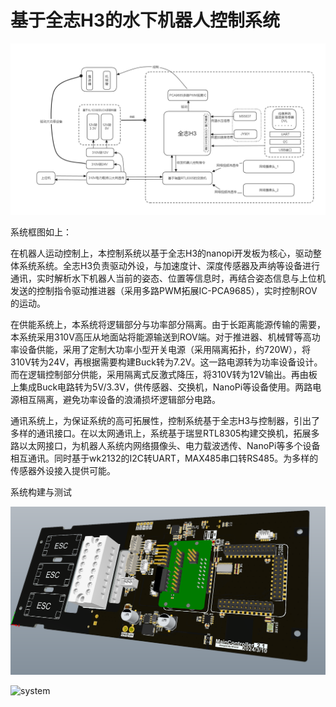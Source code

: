 # 基于全志H3的水下机器人控制系统

![flow_chart](/img/flow_chart.png)

系统框图如上：

在机器人运动控制上，本控制系统以基于全志H3的nanopi开发板为核心，驱动整体系统系统。全志H3负责驱动外设，与加速度计、深度传感器及声纳等设备进行通讯，实时解析水下机器人当前的姿态、位置等信息时，再结合姿态信息与上位机发送的控制指令驱动推进器（采用多路PWM拓展IC-PCA9685），实时控制ROV的运动。

在供能系统上，本系统将逻辑部分与功率部分隔离。由于长距离能源传输的需要，本系统采用310V高压从地面站将能源输送到ROV端。对于推进器、机械臂等高功率设备供能，采用了定制大功率小型开关电源（采用隔离拓扑，约720W），将310V转为24V，再根据需要构建Buck转为7.2V。这一路电源转为功率设备设计。而在逻辑控制部分供能，采用隔离式反激式降压，将310V转为12V输出。再由板上集成Buck电路转为5V/3.3V，供传感器、交换机，NanoPi等设备使用。两路电源相互隔离，避免功率设备的浪涌损坏逻辑部分电路。

通讯系统上，为保证系统的高可拓展性，控制系统基于全志H3与控制器，引出了多样的通讯接口。在以太网通讯上，系统基于瑞昱RTL8305构建交换机，拓展多路以太网接口，为机器人系统内网络摄像头、电力载波透传、NanoPi等多个设备相互通讯。同时基于wk2132的I2C转UART，MAX485串口转RS485。为多样的传感器外设接入提供可能。

系统构建与测试

![3D](/img/3D.png)

![system](/img/system.png)
